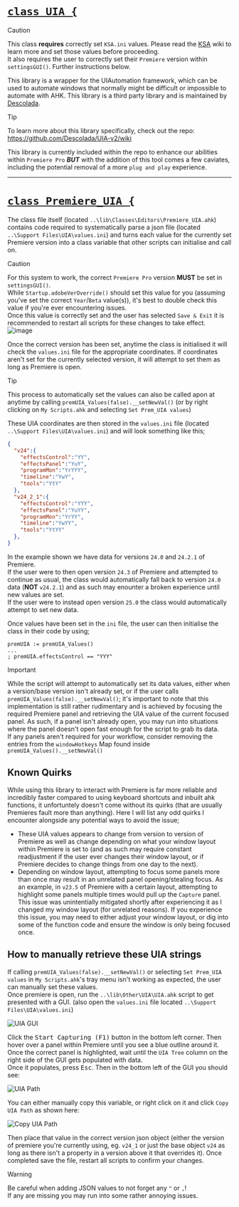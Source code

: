 # <u>`class UIA {`</u>

> [!Caution]
> This class **requires** correctly set `KSA.ini` values. Please read the [KSA](https://github.com/Tomshiii/ahk/wiki/Keyboard-Shortcut-Adjustments) wiki to learn more and set those values before proceeding.  
> It also requires the user to correctly set their `Premiere` version within `settingsGUI()`. Further instructions below.

This library is a wrapper for the UIAutomation framework, which can be used to automate windows that normally might be difficult or impossible to automate with AHK. This library is a third party library and is maintained by [Descolada](https://www.github.com/Descolada).

> [!Tip]
> To learn more about this library specifically, check out the repo: https://github.com/Descolada/UIA-v2/wiki

This library is currently included within the repo to enhance our abilities within `Premiere Pro` ***BUT*** with the addition of this tool comes a few caviates, including the potential removal of a more `plug and play` experience.
***

# <u>`class Premiere_UIA {`</u>
The class file itself (located `..\lib\Classes\Editors\Premiere_UIA.ahk`) contains code required to systematically parse a json file (located `..\Support Files\UIA\values.ini`) and turns each value for the currently set Premiere version into a class variable that other scripts can initialise and call on.

> [!Caution]
> For this system to work, the correct `Premiere Pro` version **MUST** be set in `settingsGUI()`.  
> While `Startup.adobeVerOverride()` should set this value for you (assuming you've set the correct `Year`/`Beta` value(s)), it's best to double check this value if you're ever encountering issues.  
> Once this value is correctly set and the user has selected `Save & Exit` it is recommended to restart all scripts for these changes to take effect.  
> ![image](https://github.com/Tomshiii/ahk/assets/53557479/c7f43f93-2018-4ea1-bad4-a5b631b41f09)

Once the correct version has been set, anytime the class is initialised it will check the `values.ini` file for the appropriate coordinates. If coordinates aren't set for the currently selected version, it will attempt to set them as long as Premiere is open.

> [!Tip]
> This process to automatically set the values can also be called apon at anytime by calling `premUIA_Values(false).__setNewVal()` (or by right clicking on `My Scripts.ahk` and selecting `Set Prem_UIA values`)

These UIA coordinates are then stored in the `values.ini` file (located `..\Support Files\UIA\values.ini`) and will look something like this;
```json
{
  "v24":{
    "effectsControl":"YY",
    "effectsPanel":"YuY",
    "programMon":"YrYYY",
    "timeline":"YwY",
    "tools":"YtY"
  },
  "v24_2_1":{
    "effectsControl":"YYY",
    "effectsPanel":"YuYY",
    "programMon":"YrYY",
    "timeline":"YwYY",
    "tools":"YtYY"
  },
}
```

In the example shown we have data for versions `24.0` and `24.2.1` of Premiere.  
If the user were to then open version `24.3` of Premiere and attempted to continue as usual, the class would automatically fall back to version `24.0` data (**NOT** `v24.2.1`) and as such may enounter a broken experience until new values are set.  
If the user were to instead open version `25.0` the class would automatically attempt to set new data.

Once values have been set in the `ini` file, the user can then initialise the class in their code by using;
```ahk
premUIA := premUIA_Values()
...
; premUIA.effectsControl == "YYY"
```

> [!Important]
> While the script will attempt to automatically set its data values, either when a version/base version isn't already set, or if the user calls `premUIA_Values(false).__setNewVal()`; it's important to note that this implementation is still rather rudimentary and is achieved by focusing the required Premiere panel and retrieving the UIA value of the current focused panel. As such, if a panel isn't already open, you may run into situations where the panel doesn't open fast enough for the script to grab its data.  
> If any panels aren't required for your workflow, consider removing the entries from the `windowHotkeys` Map found inside `premUIA_Values().__setNewVal()`

## Known Quirks
While using this library to interact with Premiere is far more reliable and incredibly faster compared to using keyboard shortcuts and inbuilt ahk functions, it unfortuntely doesn't come without its quirks (that are usually Premieres fault more than anything). Here I will list any odd quirks I encounter alongside any potential ways to avoid the issue;
- These UIA values appears to change from version to version of Premiere as well as change depending on what your window layout within Premiere is set to (and as such may require constant readjustment if the user ever changes their window layout, or if Premiere decides to change things from one day to the next).
- Depending on window layout, attempting to focus some panels more than once may result in an unrelated panel opening/stealing focus. As an example, in `v23.5` of Premiere with a certain layout, attempting to highlight some panels multiple times would pull up the `Capture` panel. This issue was unintentially mitigated shortly after experiencing it as I changed my window layout (for unrelated reasons). If you experience this issue, you may need to either adjust your window layout, or dig into some of the function code and ensure the window is only being focused once.

## How to manually retrieve these UIA strings
If calling `premUIA_Values(false).__setNewVal()` or selecting `Set Prem_UIA values` in `My Scripts.ahk`'s tray menu isn't working as expected, the user can manually set these values.  
Once premiere is open, run the `..\lib\Other\UIA\UIA.ahk` script to get presented with a GUI. (also open the `values.ini` file located `..\Support Files\UIA\values.ini`)

![UIA GUI](https://github.com/Tomshiii/ahk/assets/53557479/de009f92-2ef0-4ca8-81ae-e953066c09cc)

Click the <kbd>Start Capturing (F1)</kbd> button in the bottom left corner. Then hover over a panel within Premiere until you see a blue outline around it. Once the correct panel is highlighted, wait until the `UIA Tree` column on the right side of the GUI gets populated with data.  
Once it populates, press <kbd>Esc</kbd>. Then in the bottom left of the GUI you should see:

![UIA Path](https://github.com/Tomshiii/ahk/assets/53557479/c4dd2f46-8c64-417a-b39b-9439876ec33f)

You can either manually copy this variable, or right click on it and click `Copy UIA Path` as shown here:

![Copy UIA Path](https://github.com/Tomshiii/ahk/assets/53557479/8d25565c-94ea-4a9a-af0a-995c41d72c76)

Then place that value in the correct version json object (either the version of premiere you're currently using, eg. `v24_1` or just the base object `v24` as long as there isn't a property in a version above it that overrides it). Once completed save the file, restart all scripts to confirm your changes.

> [!Warning]
> Be careful when adding JSON values to not forget any `"` or `,`!  
> If any are missing you may run into some rather annoying issues.
